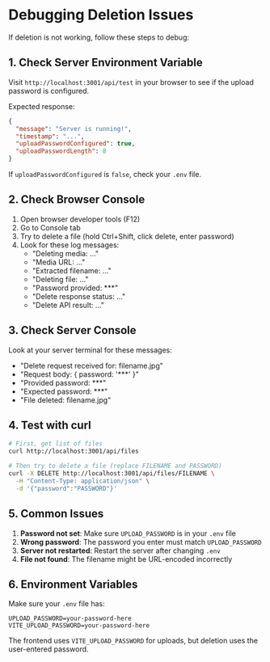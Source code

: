 # Debugging Deletion Issues

If deletion is not working, follow these steps to debug:

## 1. Check Server Environment Variable

Visit `http://localhost:3001/api/test` in your browser to see if the upload password is configured.

Expected response:
```json
{
  "message": "Server is running!",
  "timestamp": "...",
  "uploadPasswordConfigured": true,
  "uploadPasswordLength": 8
}
```

If `uploadPasswordConfigured` is `false`, check your `.env` file.

## 2. Check Browser Console

1. Open browser developer tools (F12)
2. Go to Console tab
3. Try to delete a file (hold Ctrl+Shift, click delete, enter password)
4. Look for these log messages:
   - "Deleting media: ..."
   - "Media URL: ..."
   - "Extracted filename: ..."
   - "Deleting file: ..."
   - "Password provided: ***"
   - "Delete response status: ..."
   - "Delete API result: ..."

## 3. Check Server Console

Look at your server terminal for these messages:
- "Delete request received for: filename.jpg"
- "Request body: { password: '***' }"
- "Provided password: ***"
- "Expected password: ***"
- "File deleted: filename.jpg"

## 4. Test with curl

```bash
# First, get list of files
curl http://localhost:3001/api/files

# Then try to delete a file (replace FILENAME and PASSWORD)
curl -X DELETE http://localhost:3001/api/files/FILENAME \
  -H "Content-Type: application/json" \
  -d '{"password":"PASSWORD"}'
```

## 5. Common Issues

1. **Password not set**: Make sure `UPLOAD_PASSWORD` is in your `.env` file
2. **Wrong password**: The password you enter must match `UPLOAD_PASSWORD`
3. **Server not restarted**: Restart the server after changing `.env`
4. **File not found**: The filename might be URL-encoded incorrectly

## 6. Environment Variables

Make sure your `.env` file has:
```
UPLOAD_PASSWORD=your-password-here
VITE_UPLOAD_PASSWORD=your-password-here
```

The frontend uses `VITE_UPLOAD_PASSWORD` for uploads, but deletion uses the user-entered password. 